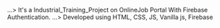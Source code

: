 ...> It's a Industrial_Training_Project on OnlineJob Portal With Firebase Authentication.
...> Developed using HTML, CSS, JS, Vanilla js, Firebase
